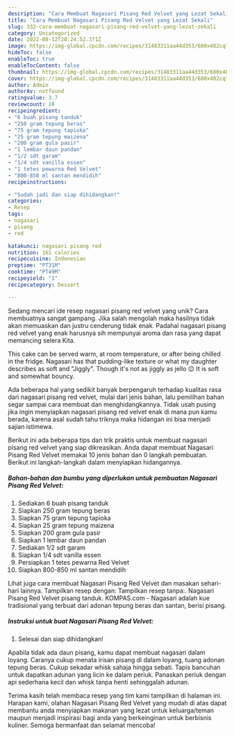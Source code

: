 ```yaml
---
description: "Cara Membuat Nagasari Pisang Red Velvet yang Lezat Sekali"
title: "Cara Membuat Nagasari Pisang Red Velvet yang Lezat Sekali"
slug: 332-cara-membuat-nagasari-pisang-red-velvet-yang-lezat-sekali
category: Uncategorized
date: 2022-08-12T20:24:52.371Z
image: https://img-global.cpcdn.com/recipes/31483311aa44d353/680x482cq70/nagasari-pisang-red-velvet-foto-resep-utama.jpg
hideToc: false
enableToc: true
enableTocContent: false
thumbnail: https://img-global.cpcdn.com/recipes/31483311aa44d353/680x482cq70/nagasari-pisang-red-velvet-foto-resep-utama.jpg
cover: https://img-global.cpcdn.com/recipes/31483311aa44d353/680x482cq70/nagasari-pisang-red-velvet-foto-resep-utama.jpg
author: Admin
authorAv: notfound
ratingvalue: 3.7
reviewcount: 18
recipeingredient:
- "6 buah pisang tanduk"
- "250 gram tepung beras"
- "75 gram tepung tapioka"
- "25 gram tepung maizena"
- "200 gram gula pasir"
- "1 lembar daun pandan"
- "1/2 sdt garam"
- "1/4 sdt vanilla essen"
- "1 tetes pewarna Red Velvet"
- "800-850 ml santan mendidih"
recipeinstructions:

- "Sudah jadi dan siap dihidangkan!"
categories:
- Resep
tags:
- nagasari
- pisang
- red

katakunci: nagasari pisang red 
nutrition: 161 calories
recipecuisine: Indonesian
preptime: "PT31M"
cooktime: "PT49M"
recipeyield: "1"
recipecategory: Dessert

---
```





Sedang mencari ide resep nagasari pisang red velvet yang unik? Cara membuatnya sangat gampang. Jika salah mengolah maka hasilnya tidak akan memuaskan dan justru cenderung tidak enak. Padahal nagasari pisang red velvet yang enak harusnya sih mempunyai aroma dan rasa yang dapat memancing selera Kita.





This cake can be served warm, at room temperature, or after being chilled in the fridge. Nagasari has that pudding-like texture or what my daughter describes as soft and &#34;Jiggly&#34;. Though it&#39;s not as jiggly as jello 😉 It is soft and somewhat bouncy.

Ada beberapa hal yang sedikit banyak berpengaruh terhadap kualitas rasa dari nagasari pisang red velvet, mulai dari jenis bahan, lalu pemilihan bahan segar sampai cara membuat dan menghidangkannya. Tidak usah pusing jika ingin menyiapkan nagasari pisang red velvet enak di mana pun kamu berada, karena asal sudah tahu triknya maka hidangan ini bisa menjadi sajian istimewa.






Berikut ini ada beberapa tips dan trik praktis untuk membuat nagasari pisang red velvet yang siap dikreasikan. Anda dapat membuat Nagasari Pisang Red Velvet memakai 10 jenis bahan dan 0 langkah pembuatan. Berikut ini langkah-langkah dalam menyiapkan hidangannya.

<!--inarticleads1-->

##### Bahan-bahan dan bumbu yang diperlukan untuk pembuatan Nagasari Pisang Red Velvet:

1. Sediakan 6 buah pisang tanduk
1. Siapkan 250 gram tepung beras
1. Siapkan 75 gram tepung tapioka
1. Siapkan 25 gram tepung maizena
1. Siapkan 200 gram gula pasir
1. Siapkan 1 lembar daun pandan
1. Sediakan 1/2 sdt garam
1. Siapkan 1/4 sdt vanilla essen
1. Persiapkan 1 tetes pewarna Red Velvet
1. Siapkan 800-850 ml santan mendidih


Lihat juga cara membuat Nagasari Pisang Red Velvet dan masakan sehari-hari lainnya. Tampilkan resep dengan: Tampilkan resep tanpa:. Nagasari Pisang Red Velvet pisang tanduk. KOMPAS.com - Nagasari adalah kue tradisional yang terbuat dari adonan tepung beras dan santan, berisi pisang. 

<!--inarticleads2-->

##### Instruksi untuk buat Nagasari Pisang Red Velvet:


1. Selesai dan siap dihidangkan!

Apabila tidak ada daun pisang, kamu dapat membuat nagasari dalam loyang. Caranya cukup menata irisan pisang di dalam loyang, tuang adonan tepung beras. Cukup sekadar whisk sahaja hingga sebati. Tapis bancuhan untuk dapatkan adunan yang licin ke dalam periuk. Panaskan periuk dengan api sederhana kecil dan whisk tanpa henti sehinggalah adunan. 

Terima kasih telah membaca resep yang tim kami tampilkan di halaman ini. Harapan kami, olahan Nagasari Pisang Red Velvet yang mudah di atas dapat membantu anda menyiapkan makanan yang lezat untuk keluarga/teman maupun menjadi inspirasi bagi anda yang berkeinginan untuk berbisnis kuliner. Semoga bermanfaat dan selamat mencoba!
